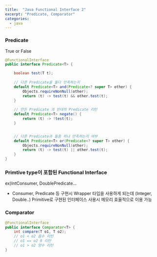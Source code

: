 ```yaml
---
title:  "Java Functional Interface 2"
excerpt: "Predicate, Comparator"
categories:
  - java
---
```

### Predicate
True or False
```java
@FunctionalInterface
public interface Predicate<T> {

    boolean test(T t);
    
    // 다른 Predicate을 둘다 만족하는지
    default Predicate<T> and(Predicate<? super T> other) {
        Objects.requireNonNull(other);
        return (t) -> test(t) && other.test(t);
    }
    
    // 만든 Predicate 과 반대의 Predicate 리턴
    default Predicate<T> negate() {
        return (t) -> !test(t);
    }


    // 다른 Predicate과 둘중 하나 만족하는지 여부
    default Predicate<T> or(Predicate<? super T> other) {
        Objects.requireNonNull(other);
        return (t) -> test(t) || other.test(t);
    }
}
```

### Primtive type이 포함된 Functional Interface
ex)IntConsumer, DoublePredicate...
- Consumer, Predicate 등 구현시 Wrapper 타입을 사용하게 되는데 (Integer, Double..)
Primitive로 구현된 인터페이스 사용시 메모리 효율적으로 이용 가능

### Comparator
```java
@FunctionalInterface
public interface Comparator<T> {
    int compare(T o1, T o2);
    // o1 < o2 음수 리턴
    // o1 == o2 0 리턴
    // o1 > o2 양수 리턴
}
```
